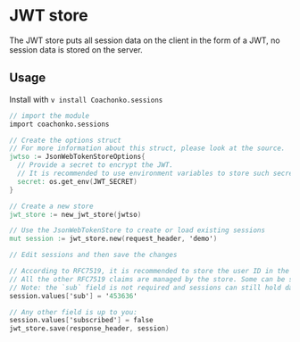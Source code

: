 # JWT store

The JWT store puts all session data on the client in the form of a JWT, no session data is stored on 
the server.

## Usage

Install with `v install Coachonko.sessions`

```V
// import the module
import coachonko.sessions

// Create the options struct
// For more information about this struct, please look at the source.
jwtso := JsonWebTokenStoreOptions{
  // Provide a secret to encrypt the JWT.
  // It is recommended to use environment variables to store such secrets.
  secret: os.get_env(JWT_SECRET)
}

// Create a new store
jwt_store := new_jwt_store(jwtso)

// Use the JsonWebTokenStore to create or load existing sessions
mut session := jwt_store.new(request_header, 'demo')

// Edit sessions and then save the changes

// According to RFC7519, it is recommended to store the user ID in the field `sub`.
// All the other RFC7519 claims are managed by the store. Some can be set in the JsonWebTokenStoreOptions.
// Note: the `sub` field is not required and sessions can still hold data for unauthenticated users.
session.values['sub'] = '453636'

// Any other field is up to you:
session.values['subscribed'] = false
jwt_store.save(response_header, session)
```
